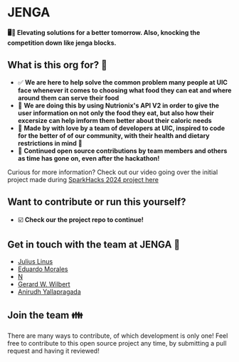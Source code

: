 # JENGA
**🖥️💫 Elevating solutions for a better tomorrow. Also, knocking the competition down like jenga blocks.**

## What is this org for? 🤔

* ✅ **We are here to help solve the common problem many people at UIC face whenever it comes to choosing what food they can eat and where around them can serve their food**
* 🔄 **We are doing this by using Nutrionix's API V2 in order to give the user information on not only the food they eat, but also how their excersize can help imform them better about their caloric needs**
* 🙌 **Made by with love by a team of developers at UIC, inspired to code for the better of of our community, with their health and dietary restrictions in mind 💖**
* 🚀 **Continued open source contributions by team members and others as time has gone on, even after the hackathon!**

Curious for more information? Check out our video going over the initial project made during [SparkHacks 2024 project here](https://www.youtube.com/watch?v=jxcbZ4fU-_g)

## Want to contribute or run this yourself? 

- ☑️ **Check our the project repo to continue!**

## Get in touch with the team at JENGA 💬

* [Julius Linus](https://www.linkedin.com/in/julius-linus/)
* [Eduardo Morales]()
* [N]()
* [Gerard W. Wilbert](https://www.linkedin.com/in/emswe/)
* [Anirudh Yallapragada](https://www.linkedin.com/in/anirudh-yallapragada-42a160254/)


## Join the team 👪

There are many ways to contribute, of which development is only one! Feel free to contribute to this open source project any time, by submitting a pull request and having it reviewed!
